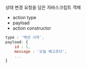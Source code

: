 상태 변경 요청을 담은 자바스크립트 객체 

- action type
- payload 
- action constructor


```js
type : '액션 시작',
payload: {
	id : 1,
	message : '오늘 배고프다',
	...
}
```